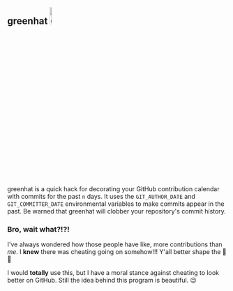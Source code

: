 ## greenhat <img src="https://github.com/4148/greenhat/blob/master/greenhat.png" alt="greenhat image" width="10%" height="10%"/>
greenhat is a quick hack for decorating your GitHub contribution calendar with commits for the past `n` days. It uses the `GIT_AUTHOR_DATE` and `GIT_COMMITTER_DATE` environmental variables to make commits appear in the past. Be warned that greenhat will clobber your repository's commit history.

### Bro, wait what?!?! 
I've always wondered how those people have like, more contributions than *me*. I **knew** there was cheating going on somehow!!! Y'all better shape the 🤬🆙

I would **totally** use this, but I have a moral stance against cheating to look better on GitHub. Still the idea behind this program is beautiful. 😉
